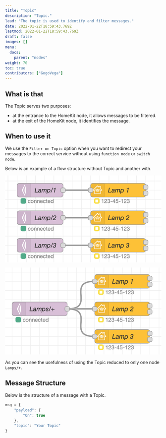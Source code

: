 ```yaml
---
title: "Topic"
description: "Topic."
lead: "The topic is used to identify and filter messages."
date: 2022-01-22T18:59:43.769Z
lastmod: 2022-01-22T18:59:43.769Z
draft: false
images: []
menu:
  docs:
    parent: "nodes"
weight: 70
toc: true
contributors: ["GogoVega"]
---
```


## What is that

The Topic serves two purposes:
- at the entrance to the HomeKit node, it allows messages to be filtered.
- at the exit of the HomeKit node, it identifies the message.

## When to use it

We use the `Filter on Topic` option when you want to redirect your messages to the correct service without using `function node` or `switch node`.

Below is an example of a flow structure without Topic and another with.

![without_topic_example](without_topic_example.png)

![with_topic_example](with_topic_example.png)

As you can see the usefulness of using the Topic reduced to only one node `Lamps/+`.

## Message Structure

Below is the structure of a message with a Topic.

```js
msg = {
    "payload": {
        "On": true
    },
    "topic": "Your Topic"
}
```
